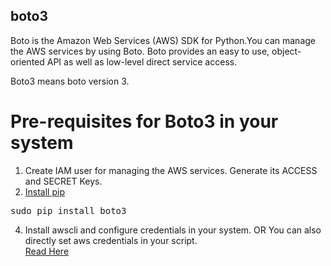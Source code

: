 <h2>boto3</h3>
Boto is the Amazon Web Services (AWS) SDK for Python.You can manage the AWS services by using Boto. Boto provides an easy to use, object-oriented API as well as low-level direct service access.

Boto3 means boto version 3.

<h1>Pre-requisites for Boto3 in your system</h1>

1. Create IAM user for managing the AWS services. Generate its ACCESS and SECRET Keys.
3. <a href="http://sharadchhetri.com/2014/05/30/install-pip-centos-rhel-ubuntu-debian/">Install pip</a>
<pre>sudo pip install boto3</pre>
4. Install awscli and configure credentials in your system.
   OR You can also directly set aws credentials in your script.<br>
   <a href="https://boto3.readthedocs.io/en/latest/guide/configuration.html">Read Here</a>
